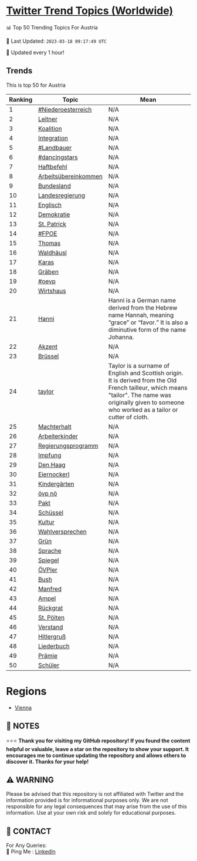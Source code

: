 [Twitter Trend Topics (Worldwide)](https://github.com/ErcinDedeoglu/Twitter-Trend-Topics)
==========


📊 Top 50 Trending Topics For Austria

📆 Last Updated: `2023-03-18 09:17:49 UTC`

🔧 Updated every 1 hour!


## Trends

This is top 50 for Austria

| Ranking | Topic | Mean |
| ------- | ------------ | ------------ |
| 1 | [#Niederoesterreich](http://twitter.com/search?q=%23Niederoesterreich) | N/A |
| 2 | [Leitner](http://twitter.com/search?q=Leitner) | N/A |
| 3 | [Koalition](http://twitter.com/search?q=Koalition) | N/A |
| 4 | [Integration](http://twitter.com/search?q=Integration) | N/A |
| 5 | [#Landbauer](http://twitter.com/search?q=%23Landbauer) | N/A |
| 6 | [#dancingstars](http://twitter.com/search?q=%23dancingstars) | N/A |
| 7 | [Haftbefehl](http://twitter.com/search?q=Haftbefehl) | N/A |
| 8 | [Arbeitsübereinkommen](http://twitter.com/search?q=Arbeits%c3%bcbereinkommen) | N/A |
| 9 | [Bundesland](http://twitter.com/search?q=Bundesland) | N/A |
| 10 | [Landesregierung](http://twitter.com/search?q=Landesregierung) | N/A |
| 11 | [Englisch](http://twitter.com/search?q=Englisch) | N/A |
| 12 | [Demokratie](http://twitter.com/search?q=Demokratie) | N/A |
| 13 | [St. Patrick](http://twitter.com/search?q=St.+Patrick) | N/A |
| 14 | [#FPOE](http://twitter.com/search?q=%23FPOE) | N/A |
| 15 | [Thomas](http://twitter.com/search?q=Thomas) | N/A |
| 16 | [Waldhäusl](http://twitter.com/search?q=Waldh%c3%a4usl) | N/A |
| 17 | [Karas](http://twitter.com/search?q=Karas) | N/A |
| 18 | [Gräben](http://twitter.com/search?q=Gr%c3%a4ben) | N/A |
| 19 | [#oevp](http://twitter.com/search?q=%23oevp) | N/A |
| 20 | [Wirtshaus](http://twitter.com/search?q=Wirtshaus) | N/A |
| 21 | [Hanni](http://twitter.com/search?q=Hanni) | Hanni is a German name derived from the Hebrew name Hannah, meaning “grace” or “favor.” It is also a diminutive form of the name Johanna. |
| 22 | [Akzent](http://twitter.com/search?q=Akzent) | N/A |
| 23 | [Brüssel](http://twitter.com/search?q=Br%c3%bcssel) | N/A |
| 24 | [taylor](http://twitter.com/search?q=taylor) | Taylor is a surname of English and Scottish origin. It is derived from the Old French tailleur, which means "tailor". The name was originally given to someone who worked as a tailor or cutter of cloth. |
| 25 | [Machterhalt](http://twitter.com/search?q=Machterhalt) | N/A |
| 26 | [Arbeiterkinder](http://twitter.com/search?q=Arbeiterkinder) | N/A |
| 27 | [Regierungsprogramm](http://twitter.com/search?q=Regierungsprogramm) | N/A |
| 28 | [Impfung](http://twitter.com/search?q=Impfung) | N/A |
| 29 | [Den Haag](http://twitter.com/search?q=Den+Haag) | N/A |
| 30 | [Eiernockerl](http://twitter.com/search?q=Eiernockerl) | N/A |
| 31 | [Kindergärten](http://twitter.com/search?q=Kinderg%c3%a4rten) | N/A |
| 32 | [övp nö](http://twitter.com/search?q=%c3%b6vp+n%c3%b6) | N/A |
| 33 | [Pakt](http://twitter.com/search?q=Pakt) | N/A |
| 34 | [Schüssel](http://twitter.com/search?q=Sch%c3%bcssel) | N/A |
| 35 | [Kultur](http://twitter.com/search?q=Kultur) | N/A |
| 36 | [Wahlversprechen](http://twitter.com/search?q=Wahlversprechen) | N/A |
| 37 | [Grün](http://twitter.com/search?q=Gr%c3%bcn) | N/A |
| 38 | [Sprache](http://twitter.com/search?q=Sprache) | N/A |
| 39 | [Spiegel](http://twitter.com/search?q=Spiegel) | N/A |
| 40 | [ÖVPler](http://twitter.com/search?q=%c3%96VPler) | N/A |
| 41 | [Bush](http://twitter.com/search?q=Bush) | N/A |
| 42 | [Manfred](http://twitter.com/search?q=Manfred) | N/A |
| 43 | [Ampel](http://twitter.com/search?q=Ampel) | N/A |
| 44 | [Rückgrat](http://twitter.com/search?q=R%c3%bcckgrat) | N/A |
| 45 | [St. Pölten](http://twitter.com/search?q=St.+P%c3%b6lten) | N/A |
| 46 | [Verstand](http://twitter.com/search?q=Verstand) | N/A |
| 47 | [Hitlergruß](http://twitter.com/search?q=Hitlergru%c3%9f) | N/A |
| 48 | [Liederbuch](http://twitter.com/search?q=Liederbuch) | N/A |
| 49 | [Prämie](http://twitter.com/search?q=Pr%c3%a4mie) | N/A |
| 50 | [Schüler](http://twitter.com/search?q=Sch%c3%bcler) | N/A |



# Regions

* [Vienna](</Austria/Vienna.md>)



## 📝 NOTES

⭐⭐⭐ **Thank you for visiting my GitHub repository! If you found the content helpful or valuable, leave a star on the repository to show your support. It encourages me to continue updating the repository and allows others to discover it. Thanks for your help!**


## ⚠️ WARNING

Please be advised that this repository is not affiliated with Twitter and the information provided is for informational purposes only. We are not responsible for any legal consequences that may arise from the use of this information. Use at your own risk and solely for educational purposes.


## 📨 CONTACT

 For Any Queries:  
            🏓 Ping Me : [LinkedIn](https://www.linkedin.com/in/ercindedeoglu/)
